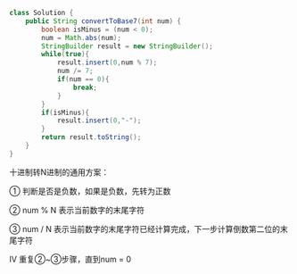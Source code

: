 ```java
class Solution {
    public String convertToBase7(int num) {
        boolean isMinus = (num < 0);
        num = Math.abs(num);
        StringBuilder result = new StringBuilder();
        while(true){
            result.insert(0,num % 7);
            num /= 7;
            if(num == 0){
                break;
            }
        }
        if(isMinus){
            result.insert(0,"-");
        }
        return result.toString();
    }
}
```

十进制转N进制的通用方案：

① 判断是否是负数，如果是负数，先转为正数

② num % N 表示当前数字的末尾字符

③ num / N 表示当前数字的末尾字符已经计算完成，下一步计算倒数第二位的末尾字符

Ⅳ 重复②~③步骤，直到num =  0

















































































